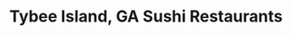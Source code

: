 ---
layout: city
title: Tybee Island, GA Sushi Restaurants
permalink: /georgia/tybee-island/
stateAbbr: GA
stateName: Georgia
cityName: Tybee Island

---